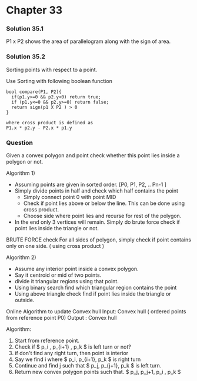 # Chapter 33

### Solution 35.1

P1 x P2 shows the area of parallelogram along with the sign of area.

### Solution 35.2
Sorting points with respect to a point.

Use Sorting with following boolean function

```
bool compare(P1, P2){
  if(p1.y>=0 && p2.y<0) return true;
  if (p1.y<=0 && p2.y>=0) return false;
  return sign(p1 X P2 ) > 0
}

where cross product is defined as
P1.x * p2.y - P2.x * p1.y
```

### Question
Given a convex polygon and point check whether this point lies inside a polygon or not.

Algorithm 1)

* Assuming points are given in sorted order. [P0, P1, P2, .. Pn-1 ]
*  Simply divide points in half and check which half contains the point
    * Simply connect point 0 with point MID
    * Check if point lies above or below the line. This can be done using cross product.
    * Choose side where point lies and recurse for rest of the polygon.
* In the end only 3 vertices will remain. Simply do brute force check if point lies inside the triangle or not.

BRUTE FORCE check
For all sides of polygon, simply check if point contains only on one side. ( using cross product )

Algorithm 2)

* Assume any interior point inside a convex polygon.
* Say it centroid or mid of two points.
* divide it triangular regions using that point.
* Using binary search find which triangular region contains the point
* Using above triangle check find if point lies inside the triangle or outside.


Online Algorithm to update Convex hull
Input: Convex hull ( ordered points from reference point P0)
Output : Convex hull

Algorithm:
1. Start from reference point.
2. Check if $ p_i , p_{i+1} , p_k $ is left turn or not?
3. if don't find any right turn, then point is interior
4. Say we find i where $ p_i, p_{i+1}, p_k $ is right turn
5. Continue and find j such that $ p_j, p_{j+1}, p_k $ is left turn.
6. Return new convex polygon points such that. $ p_j, p_j+1, p_i , p_k $
